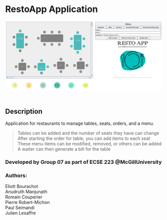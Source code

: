 # RestoApp Application

![RestoAppLogo](https://github.com/eliottbourachot/RestoApp/blob/master/RestoAppScreenshot.png)  

## Description  
Application for restaurants to manage tables, seats, orders, and a menu.  
> Tables can be added and the number of seats they have can change 
> After starting the order for table, you can add items to each seat 
> These menu items can be modified, removed, or others can be added
> A waiter can then generate a bill for the table

### Developed by Group 07 as part of ECSE 223 @McGillUniversity  
### Authors: 
   Eliott Bourachot  
   Anudruth Manjunath  
   Romain Couperier  
   Pierre Robert-Michon  
   Paul Seimandi  
   Julien Lesaffre  
